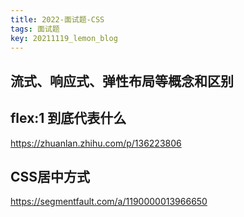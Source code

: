 ```yaml
---
title: 2022-面试题-CSS
tags: 面试题
key: 20211119_lemon_blog
---
```


流式、响应式、弹性布局等概念和区别
---

flex:1 到底代表什么
---

<https://zhuanlan.zhihu.com/p/136223806>

CSS居中方式
---

<https://segmentfault.com/a/1190000013966650>
